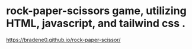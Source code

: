# rock-paper-scissors game, utilizing HTML, javascript, and tailwind css .
https://bradene0.github.io/rock-paper-scissor/
